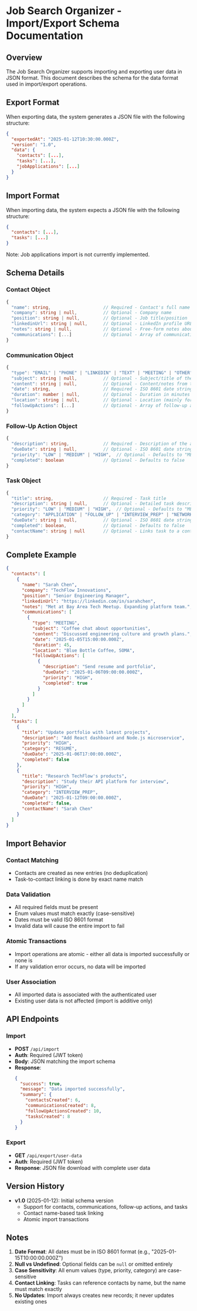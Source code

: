 # Job Search Organizer - Import/Export Schema Documentation

## Overview

The Job Search Organizer supports importing and exporting user data in JSON format. This document describes the schema for the data format used in import/export operations.

## Export Format

When exporting data, the system generates a JSON file with the following structure:

```json
{
  "exportedAt": "2025-01-12T10:30:00.000Z",
  "version": "1.0",
  "data": {
    "contacts": [...],
    "tasks": [...],
    "jobApplications": [...]
  }
}
```

## Import Format

When importing data, the system expects a JSON file with the following structure:

```json
{
  "contacts": [...],
  "tasks": [...]
}
```

Note: Job applications import is not currently implemented.

## Schema Details

### Contact Object

```typescript
{
  "name": string,                    // Required - Contact's full name
  "company": string | null,          // Optional - Company name
  "position": string | null,         // Optional - Job title/position
  "linkedinUrl": string | null,      // Optional - LinkedIn profile URL
  "notes": string | null,            // Optional - Free-form notes about the contact
  "communications": [...]            // Optional - Array of communication objects
}
```

### Communication Object

```typescript
{
  "type": "EMAIL" | "PHONE" | "LINKEDIN" | "TEXT" | "MEETING" | "OTHER",  // Required
  "subject": string | null,          // Optional - Subject/title of the communication
  "content": string | null,          // Optional - Content/notes from the communication
  "date": string,                    // Required - ISO 8601 date string (e.g., "2025-01-15T10:00:00.000Z")
  "duration": number | null,         // Optional - Duration in minutes (mainly for meetings/calls)
  "location": string | null,         // Optional - Location (mainly for meetings)
  "followUpActions": [...]           // Optional - Array of follow-up action objects
}
```

### Follow-Up Action Object

```typescript
{
  "description": string,             // Required - Description of the action
  "dueDate": string | null,          // Optional - ISO 8601 date string for due date
  "priority": "LOW" | "MEDIUM" | "HIGH",  // Optional - Defaults to "MEDIUM"
  "completed": boolean               // Optional - Defaults to false
}
```

### Task Object

```typescript
{
  "title": string,                   // Required - Task title
  "description": string | null,      // Optional - Detailed task description
  "priority": "LOW" | "MEDIUM" | "HIGH",  // Optional - Defaults to "MEDIUM"
  "category": "APPLICATION" | "FOLLOW_UP" | "INTERVIEW_PREP" | "NETWORKING" | "RESUME" | "OTHER",  // Optional - Defaults to "OTHER"
  "dueDate": string | null,          // Optional - ISO 8601 date string for due date
  "completed": boolean,              // Optional - Defaults to false
  "contactName": string | null       // Optional - Links task to a contact by name (must match exactly)
}
```

## Complete Example

```json
{
  "contacts": [
    {
      "name": "Sarah Chen",
      "company": "TechFlow Innovations",
      "position": "Senior Engineering Manager",
      "linkedinUrl": "https://linkedin.com/in/sarahchen",
      "notes": "Met at Bay Area Tech Meetup. Expanding platform team.",
      "communications": [
        {
          "type": "MEETING",
          "subject": "Coffee chat about opportunities",
          "content": "Discussed engineering culture and growth plans.",
          "date": "2025-01-05T15:00:00.000Z",
          "duration": 45,
          "location": "Blue Bottle Coffee, SOMA",
          "followUpActions": [
            {
              "description": "Send resume and portfolio",
              "dueDate": "2025-01-06T09:00:00.000Z",
              "priority": "HIGH",
              "completed": true
            }
          ]
        }
      ]
    }
  ],
  "tasks": [
    {
      "title": "Update portfolio with latest projects",
      "description": "Add React dashboard and Node.js microservice",
      "priority": "HIGH",
      "category": "RESUME",
      "dueDate": "2025-01-06T17:00:00.000Z",
      "completed": false
    },
    {
      "title": "Research TechFlow's products",
      "description": "Study their API platform for interview",
      "priority": "HIGH",
      "category": "INTERVIEW_PREP",
      "dueDate": "2025-01-12T09:00:00.000Z",
      "completed": false,
      "contactName": "Sarah Chen"
    }
  ]
}
```

## Import Behavior

### Contact Matching
- Contacts are created as new entries (no deduplication)
- Task-to-contact linking is done by exact name match

### Data Validation
- All required fields must be present
- Enum values must match exactly (case-sensitive)
- Dates must be valid ISO 8601 format
- Invalid data will cause the entire import to fail

### Atomic Transactions
- Import operations are atomic - either all data is imported successfully or none is
- If any validation error occurs, no data will be imported

### User Association
- All imported data is associated with the authenticated user
- Existing user data is not affected (import is additive only)

## API Endpoints

### Import
- **POST** `/api/import`
- **Auth**: Required (JWT token)
- **Body**: JSON matching the import schema
- **Response**: 
  ```json
  {
    "success": true,
    "message": "Data imported successfully",
    "summary": {
      "contactsCreated": 6,
      "communicationsCreated": 8,
      "followUpActionsCreated": 10,
      "tasksCreated": 8
    }
  }
  ```

### Export
- **GET** `/api/export/user-data`
- **Auth**: Required (JWT token)
- **Response**: JSON file download with complete user data

## Version History

- **v1.0** (2025-01-12): Initial schema version
  - Support for contacts, communications, follow-up actions, and tasks
  - Contact name-based task linking
  - Atomic import transactions

## Notes

1. **Date Format**: All dates must be in ISO 8601 format (e.g., "2025-01-15T10:00:00.000Z")
2. **Null vs Undefined**: Optional fields can be `null` or omitted entirely
3. **Case Sensitivity**: All enum values (type, priority, category) are case-sensitive
4. **Contact Linking**: Tasks can reference contacts by name, but the name must match exactly
5. **No Updates**: Import always creates new records; it never updates existing ones